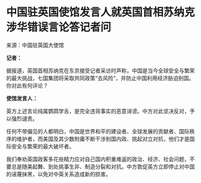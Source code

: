 # 中国驻英国使馆发言人就英国首相苏纳克涉华错误言论答记者问

来源：中国驻英国大使馆

**记者：**

据报道，英国首相苏纳克在东京接受记者采访时声称，中国是当今全球安全与繁荣的最大挑战，七国集团将采取共同政策“去风险”，并防止中国利用经济胁迫别国。你对此有何评论？

**使馆发言人：**

英方上述言论纯属鹦鹉学舌，是完全违背事实的恶意诽谤。中方对此坚决反对，予以强烈谴责。

任何不带偏见的人都明白，中国是世界和平的建设者、全球发展的贡献者、国际秩序的维护者，而美国及其少数附庸不断干涉别国内政、挑起对立对抗，他们才是国际安全与繁荣的最大破坏者。

我们奉劝英国政客多花些精力应对自己国内积重难返的政治、经济、社会问题，不要总是随美起舞、到处挑事生非、制造分裂和对抗。中方敦促英方立即停止对中国的诬蔑抹黑，以免对中英关系造成新的损害。

